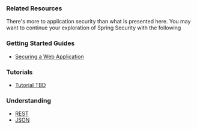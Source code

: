 ### Related Resources

There's more to application security than what is presented here. You may want to continue your exploration of Spring Security with the following

### Getting Started Guides

* [Securing a Web Application][gs-securing-web]

[gs-securing-web]: /guides/gs/securing-web/

### Tutorials

* [Tutorial TBD][tut-tbd]

[tut-tbd]: /guides/tutorials/tbd

### Understanding

* [REST][u-rest]
* [JSON][u-json]

[u-rest]: /understanding/rest
[u-json]: /understanding/json
